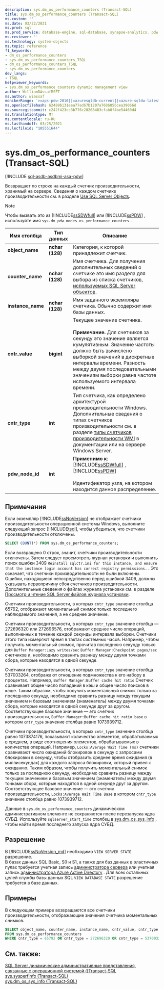 ```yaml
---
description: sys.dm_os_performance_counters (Transact-SQL)
title: sys.dm_os_performance_counters (Transact-SQL)
ms.custom: ''
ms.date: 03/22/2021
ms.prod: sql
ms.prod_service: database-engine, sql-database, synapse-analytics, pdw
ms.reviewer: ''
ms.technology: system-objects
ms.topic: reference
f1_keywords:
- dm_os_performance_counters
- sys.dm_os_performance_counters_TSQL
- dm_os_performance_counters_TSQL
- sys.dm_os_performance_counters
dev_langs:
- TSQL
helpviewer_keywords:
- sys.dm_os_performance_counters dynamic management view
author: WilliamDAssafMSFT
ms.author: wiassaf
monikerRange: '>=aps-pdw-2016||=azuresqldb-current||=azure-sqldw-latest||>=sql-server-2016||>=sql-server-linux-2017||=azuresqldb-mi-current'
ms.openlocfilehash: 62489b131eea77ed67b1207a7606056cea39066d
ms.sourcegitcommit: c242f423cc3b776c20268483cfab0f4be54460d4
ms.translationtype: MT
ms.contentlocale: ru-RU
ms.lasthandoff: 03/25/2021
ms.locfileid: "105551644"
---
```

# <a name="sysdm_os_performance_counters-transact-sql"></a>sys.dm_os_performance_counters (Transact-SQL)
[!INCLUDE [sql-asdb-asdbmi-asa-pdw](../../includes/applies-to-version/sql-asdb-asdbmi-asa-pdw.md)]

  Возвращает по строке на каждый счетчик производительности, хранимый на сервере. Сведения о каждом счетчике производительности см. в разделе [Use SQL Server Objects](../../relational-databases/performance-monitor/use-sql-server-objects.md).  
  
> [!NOTE]  
>  Чтобы вызвать это из [!INCLUDE[ssSDWfull](../../includes/sssdwfull-md.md)] или [!INCLUDE[ssPDW](../../includes/sspdw-md.md)] , используйте имя `sys.dm_pdw_nodes_os_performance_counters` .  
  
|Имя столбца|Тип данных|Описание|  
|-----------------|---------------|-----------------|  
|**object_name**|**nchar (128)**|Категория, к которой принадлежит счетчик.|  
|**counter_name**|**nchar (128)**|Имя счетчика. Для получения дополнительных сведений о счетчике это имя раздела для выбора из списка счетчиков, [используемых SQL Server объектов](../../relational-databases/performance-monitor/use-sql-server-objects.md). |  
|**instance_name**|**nchar (128)**|Имя заданного экземпляра счетчика. Обычно содержит имя базы данных.|  
|**cntr_value**|**bigint**|Текущее значение счетчика.<br /><br /> **Примечание.** Для счетчиков за секунду это значение является кумулятивным. Значение частоты должно быть вычислено выборкой значений в дискретные интервалы времени. Разность между двумя последовательными значениям выборки равна частоте используемого интервала времени.|  
|**cntr_type**|**int**|Тип счетчика, как определено архитектурой производительности Windows. Дополнительные сведения о типах счетчиков производительности см. в разделе [типы счетчиков производительности WMI](/windows/desktop/WmiSdk/wmi-performance-counter-types) в документации или на сервере Windows Server.|  
|**pdw_node_id**|**int**|**Применимо к**: [!INCLUDE[ssSDWfull](../../includes/sssdwfull-md.md)] , [!INCLUDE[ssPDW](../../includes/sspdw-md.md)]<br /><br /> Идентификатор узла, на котором находится данное распределение.|  
  
## <a name="remarks"></a>Примечания  
 Если экземпляр [!INCLUDE[ssNoVersion](../../includes/ssnoversion-md.md)] не отображает счетчики производительности операционной системы Windows, выполните следующий запрос [!INCLUDE[tsql](../../includes/tsql-md.md)], чтобы убедиться, что счетчики производительности отключены.  
  
```sql  
SELECT COUNT(*) FROM sys.dm_os_performance_counters;  
```  
  
Если возвращено 0 строк, значит, счетчики производительности отключены. Затем следует просмотреть журнал установки и выполнить поиск ошибки 3409 `Reinstall sqlctr.ini for this instance, and ensure that the instance login account has correct registry permissions.` . Это означает, что счетчики производительности не были включены. Ошибки, находящиеся непосредственно перед ошибкой 3409, должны указывать первопричину сбоя счетчиков производительности. Дополнительные сведения о файлах журнала установки см. в разделе [Просмотр и чтение SQL Server файлов журнала установки](../../database-engine/install-windows/view-and-read-sql-server-setup-log-files.md).  

Счетчики производительности, в которых `cntr_type` значение столбца 65792, отображают моментальный снимок только последнего наблюдаемого значения, а не среднее значение. 

Счетчики производительности, в которых `cntr_type` значение столбца — 272696320 или 272696576, отображают среднее число операций, выполненных в течение каждой секунды интервала выборки. Счетчики этого типа измеряют время в тактах системных часов. Например, чтобы получить моментальный снимок, прочитав последнюю секунду только для `Buffer Manager:Lazy writes/sec` `Buffer Manager:Checkpoint pages/sec` счетчиков и, необходимо сравнить разницу между двумя точками сбора, которые находятся в одной секунде.    

Счетчики производительности, в которых `cntr_type` значение столбца 537003264, отображают отношение подмножества к его набору в процентах. Например, `Buffer Manager:Buffer cache hit ratio` Счетчик сравнивает общее число попаданий в кэш и общее число поисков в кэше. Таким образом, чтобы получить моментальный снимок только за последнюю секунду, необходимо сравнить разницу между текущим значением и базовым значением (знаменатель) между двумя точками сбора, которые находятся в одной секунде друг за другом. Соответствующее базовое значение — это счетчик производительности, `Buffer Manager:Buffer cache hit ratio base` в котором `cntr_type` значение столбца равно 1073939712.

Счетчики производительности, в которых `cntr_type` значение столбца равно 1073874176, показывают количество элементов, обрабатываемых в среднем, в виде соотношения элементов, обрабатываемых в количестве операций. Например, `Locks:Average Wait Time (ms)` счетчики сравнивают число ожиданий блокировок в секунду с запросами блокировки в секунду, чтобы отобразить среднее время ожидания (в миллисекундах) для каждого запроса блокировки, который привел к ожиданию. Таким образом, чтобы получить моментальный снимок только за последнюю секунду, необходимо сравнить разницу между текущим значением и базовым значением (знаменатель) между двумя точками сбора, которые находятся в одной секунде друг за другом. Соответствующее базовое значение — это счетчик производительности, `Locks:Average Wait Time Base` в котором `cntr_type` значение столбца равно 1073939712.

Данные в `sys.dm_os_performance_counters` динамическом административном элементе не сохраняются после перезапуска ядра СУБД. Используйте `sqlserver_start_time` столбец в [sys.dm_os_sys_info](sys-dm-os-sys-info-transact-sql.md) , чтобы найти время последнего запуска ядра СУБД.   

## <a name="permission"></a>Разрешение

В [!INCLUDE[ssNoVersion_md](../../includes/ssnoversion-md.md)] необходимо `VIEW SERVER STATE` разрешение.   
В базах данных SQL Basic, S0 и S1, а также для баз данных в эластичных пулах требуется учетная запись [администратора сервера](/azure/azure-sql/database/logins-create-manage#existing-logins-and-user-accounts-after-creating-a-new-database) или учетная запись [администратора Azure Active Directory](/azure/azure-sql/database/authentication-aad-overview#administrator-structure) . Для всех остальных целей службы базы данных SQL `VIEW DATABASE STATE` разрешение требуется в базе данных.   
 
## <a name="examples"></a>Примеры  
 В следующем примере возвращаются все счетчики производительности, отображающие значения счетчика моментальных снимков.  
  
```sql  
SELECT object_name, counter_name, instance_name, cntr_value, cntr_type  
FROM sys.dm_os_performance_counters
WHERE cntr_type = 65792 OR cntr_type = 272696320 OR cntr_type = 537003264;  
```  
  
## <a name="see-also"></a>См. также:  
  [SQL Server динамические административные представления, связанные с операционной системой &#40;&#41;Transact-SQL ](../../relational-databases/system-dynamic-management-views/sql-server-operating-system-related-dynamic-management-views-transact-sql.md)   
 [sys.sysperfinfo (Transact-SQL)](../../relational-databases/system-compatibility-views/sys-sysperfinfo-transact-sql.md)  
 [sys.dm_os_sys_info &#40;Transact-SQL&#41;](sys-dm-os-sys-info-transact-sql.md)
